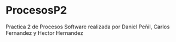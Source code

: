 # ProcesosP2
Practica 2 de Procesos Software realizada por Daniel Peñil, Carlos Fernandez y Hector Hernandez
